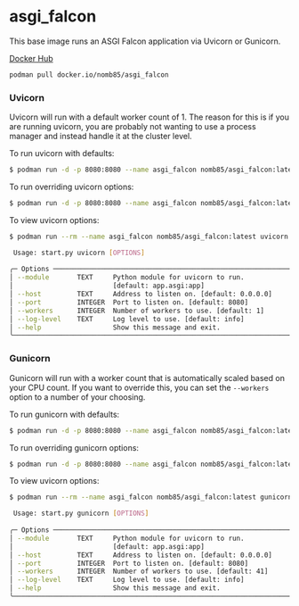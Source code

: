 # asgi_falcon
This base image runs an ASGI Falcon application via Uvicorn or Gunicorn.

[Docker Hub](https://hub.docker.com/r/nomb85/asgi_falcon/tags)

```bash
podman pull docker.io/nomb85/asgi_falcon
```

### Uvicorn

Uvicorn will run with a default worker count of 1. The reason for this is if you are running uvicorn, you are probably 
not wanting to use a process manager and instead handle it at the cluster level.

To run uvicorn with defaults:
```bash
$ podman run -d -p 8080:8080 --name asgi_falcon nomb85/asgi_falcon:latest uvicorn
```

To run overriding uvicorn options:
```bash
$ podman run -d -p 8080:8080 --name asgi_falcon nomb85/asgi_falcon:latest uvicorn --host 0.0.0.0 --port 8080 --workers 4 --log-level info
```

To view uvicorn options:
```bash
$ podman run --rm --name asgi_falcon nomb85/asgi_falcon:latest uvicorn --help

 Usage: start.py uvicorn [OPTIONS]                                              
                                                                                
╭─ Options ────────────────────────────────────────────────────────────────────╮
│ --module       TEXT     Python module for uvicorn to run.                    │
│                         [default: app.asgi:app]                              │
│ --host         TEXT     Address to listen on. [default: 0.0.0.0]             │
│ --port         INTEGER  Port to listen on. [default: 8080]                   │
│ --workers      INTEGER  Number of workers to use. [default: 1]               │
│ --log-level    TEXT     Log level to use. [default: info]                    │
│ --help                  Show this message and exit.                          │
╰──────────────────────────────────────────────────────────────────────────────╯                                                                          
```

### Gunicorn

Gunicorn will run with a worker count that is automatically scaled based on your CPU count. 
If you want to override this, you can set the `--workers` option to a number of your choosing.

To run gunicorn with defaults:
```bash
$ podman run -d -p 8080:8080 --name asgi_falcon nomb85/asgi_falcon:latest gunicorn
```

To run overriding gunicorn options:
```bash
$ podman run -d -p 8080:8080 --name asgi_falcon nomb85/asgi_falcon:latest gunicorn --host 0.0.0.0 --port 8080 --workers 4 --log-level info
```

To view uvicorn options:
```bash
$ podman run --rm --name asgi_falcon nomb85/asgi_falcon:latest gunicorn --help

 Usage: start.py gunicorn [OPTIONS]                                             
                                                                                
╭─ Options ────────────────────────────────────────────────────────────────────╮
│ --module       TEXT     Python module for uvicorn to run.                    │
│                         [default: app.asgi:app]                              │
│ --host         TEXT     Address to listen on. [default: 0.0.0.0]             │
│ --port         INTEGER  Port to listen on. [default: 8080]                   │
│ --workers      INTEGER  Number of workers to use. [default: 41]              │
│ --log-level    TEXT     Log level to use. [default: info]                    │
│ --help                  Show this message and exit.                          │
╰──────────────────────────────────────────────────────────────────────────────╯
                                                                        
```

